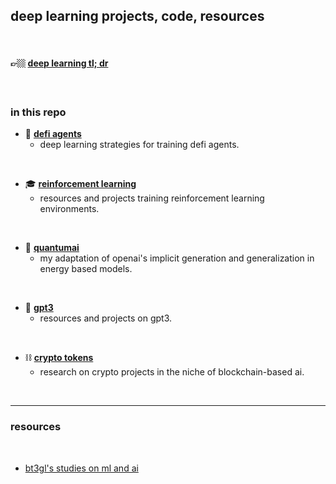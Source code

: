 ## deep learning projects, code, resources
 
<br>

#### 👉🏼 [deep learning tl; dr](deep_learning_tldr.md)

<br>

### in this repo

* 🤖 **[defi agents](agents)**
  * deep learning strategies for training defi agents.

<br>

* 🎓 **[reinforcement learning](RL)**
  * resources and projects training reinforcement learning environments.

<br>

* 🧬 **[quantumai](EBMs)**
  * my adaptation of openai's implicit generation and generalization in energy based models.
 
 
<br>

* 🦾 **[gpt3](GPT3)**
  * resources and projects on gpt3.

<br>


* ⛓ **[crypto tokens](crypto_tokens)**
  * research on crypto projects in the niche of blockchain-based ai.


<br>

----

### resources

<br>

* [bt3gl's studies on ml and ai](https://singularity-sh.vercel.app/archives.html)
